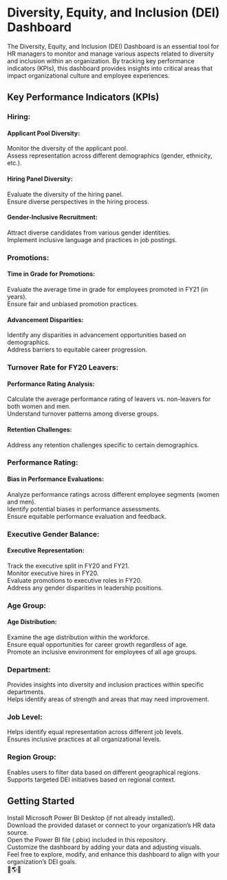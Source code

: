 # Diversity, Equity, and Inclusion (DEI) Dashboard
The Diversity, Equity, and Inclusion (DEI) Dashboard is an essential tool for HR managers to monitor and manage various aspects related to diversity and inclusion within an organization. By tracking key performance indicators (KPIs), this dashboard provides insights into critical areas that impact organizational culture and employee experiences.

## Key Performance Indicators (KPIs)
### Hiring:
#### Applicant Pool Diversity:
Monitor the diversity of the applicant pool.\
Assess representation across different demographics (gender, ethnicity, etc.).
#### Hiring Panel Diversity:
Evaluate the diversity of the hiring panel.\
Ensure diverse perspectives in the hiring process.
#### Gender-Inclusive Recruitment:
Attract diverse candidates from various gender identities.\
Implement inclusive language and practices in job postings.
### Promotions:
#### Time in Grade for Promotions:
Evaluate the average time in grade for employees promoted in FY21 (in years).\
Ensure fair and unbiased promotion practices.
#### Advancement Disparities:
Identify any disparities in advancement opportunities based on demographics.\
Address barriers to equitable career progression.
### Turnover Rate for FY20 Leavers:
#### Performance Rating Analysis:
Calculate the average performance rating of leavers vs. non-leavers for both women and men.\
Understand turnover patterns among diverse groups.
#### Retention Challenges:
Address any retention challenges specific to certain demographics.
### Performance Rating:
#### Bias in Performance Evaluations:
Analyze performance ratings across different employee segments (women and men).\
Identify potential biases in performance assessments.\
Ensure equitable performance evaluation and feedback.
### Executive Gender Balance:
#### Executive Representation:
Track the executive split in FY20 and FY21.\
Monitor executive hires in FY20.\
Evaluate promotions to executive roles in FY20.\
Address any gender disparities in leadership positions.
### Age Group:
#### Age Distribution:
Examine the age distribution within the workforce.\
Ensure equal opportunities for career growth regardless of age.\
Promote an inclusive environment for employees of all age groups.
### Department:
Provides insights into diversity and inclusion practices within specific departments.\
Helps identify areas of strength and areas that may need improvement.
### Job Level:
Helps identify equal representation across different job levels.\
Ensures inclusive practices at all organizational levels.
### Region Group:
Enables users to filter data based on different geographical regions.\
Supports targeted DEI initiatives based on regional context.
## Getting Started
Install Microsoft Power BI Desktop (if not already installed).\
Download the provided dataset or connect to your organization’s HR data source.\
Open the Power BI file (.pbix) included in this repository.\
Customize the dashboard by adding your data and adjusting visuals.\
Feel free to explore, modify, and enhance this dashboard to align with your organization’s DEI goals. \
🌟🌎🤝
